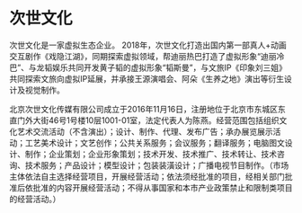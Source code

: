 # 次世文化

次世文化是一家虚拟生态企业。 2018年，次世文化打造出国内第一部真人+动画交互剧作《戏隐江湖》，同期探索虚拟领域，帮迪丽热巴打造了虚拟形象“迪丽冷巴”、与龙韬娱乐共同开发黄子韬的虚拟形象“韬斯曼”，与文旅IP《印象刘三姐》共同探索文旅向虚拟IP延展，并承接王源演唱会、阿朵《生养之地》演出等衍生设计及视觉制作。

北京次世文化传媒有限公司成立于2016年11月16日，注册地位于北京市东城区东直门外大街46号1号楼10层1001-01室，法定代表人为陈燕。经营范围包括组织文化艺术交流活动（不含演出）；设计、制作、代理、发布广告；承办展览展示活动；工艺美术设计；文艺创作；公共关系服务；会议服务；翻译服务；电脑图文设计、制作；企业策划；企业形象策划；技术开发、技术推广、技术转让、技术咨询、技术服务；产品设计；模型设计；包装装潢设计；广播电视节目制作。（市场主体依法自主选择经营项目，开展经营活动；依法须经批准的项目，经相关部门批准后依批准的内容开展经营活动；不得从事国家和本市产业政策禁止和限制类项目的经营活动。）
